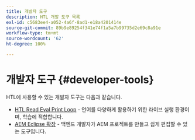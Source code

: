 ```yaml
---
title: 개발자 도구
description: HTL 개발 도구 목록
exl-id: c5683ee4-a052-4a6f-8ad1-e18a4201414e
source-git-commit: 89b9e89254f341e74f1a5a7b99735d2e69c8a91e
workflow-type: tm+mt
source-wordcount: '62'
ht-degree: 100%

---
```


# 개발자 도구 {#developer-tools}

HTL에 사용할 수 있는 개발자 도구는 다음과 같습니다.

* [HTL Read Eval Print Loop](https://github.com/Adobe-Marketing-Cloud/aem-htl-repl) - 언어를 다양하게 활용하기 위한 라이브 실행 환경이며, 학습에 적합합니다.
* [AEM Eclipse 확장](https://experienceleague.adobe.com/docs/experience-manager-cloud-service/implementing/developer-tools/eclipse.html) - 백엔드 개발자가 AEM 프로젝트를 만들고 쉽게 편집할 수 있는 도구입니다.
